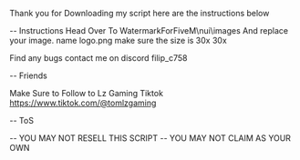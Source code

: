 Thank you for Downloading my script here are the instructions below

-- Instructions
Head Over To WatermarkForFiveM\nui\images And replace your image.
name logo.png make sure the size is 30x 30x

Find any bugs contact me on discord filip_c758

-- Friends

Make Sure to Follow to Lz Gaming Tiktok
https://www.tiktok.com/@tomlzgaming

-- ToS

-- YOU MAY NOT RESELL THIS SCRIPT
-- YOU MAY NOT CLAIM AS YOUR OWN
